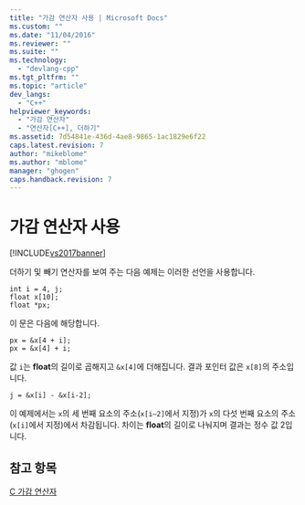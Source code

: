 ```yaml
---
title: "가감 연산자 사용 | Microsoft Docs"
ms.custom: ""
ms.date: "11/04/2016"
ms.reviewer: ""
ms.suite: ""
ms.technology: 
  - "devlang-cpp"
ms.tgt_pltfrm: ""
ms.topic: "article"
dev_langs: 
  - "C++"
helpviewer_keywords: 
  - "가감 연산자"
  - "연산자[C++], 더하기"
ms.assetid: 7d54841e-436d-4ae8-9865-1ac1829e6f22
caps.latest.revision: 7
author: "mikeblome"
ms.author: "mblome"
manager: "ghogen"
caps.handback.revision: 7
---
```

# 가감 연산자 사용
[!INCLUDE[vs2017banner](../assembler/inline/includes/vs2017banner.md)]

더하기 및 빼기 연산자를 보여 주는 다음 예제는 이러한 선언을 사용합니다.  
  
```  
int i = 4, j;  
float x[10];  
float *px;  
```  
  
 이 문은 다음에 해당합니다.  
  
```  
px = &x[4 + i];  
px = &x[4] + i;    
```  
  
 값 `i`는 **float**의 길이로 곱해지고 `&x[4]`에 더해집니다.  결과 포인터 값은 `x[8]`의 주소입니다.  
  
```  
j = &x[i] - &x[i-2];  
```  
  
 이 예제에서는 `x`의 세 번째 요소의 주소\(`x[i–2]`에서 지정\)가 `x`의 다섯 번째 요소의 주소\(`x[i]`에서 지정\)에서 차감됩니다.  차이는 **float**의 길이로 나눠지며 결과는 정수 값 2입니다.  
  
## 참고 항목  
 [C 가감 연산자](../c-language/c-additive-operators.md)